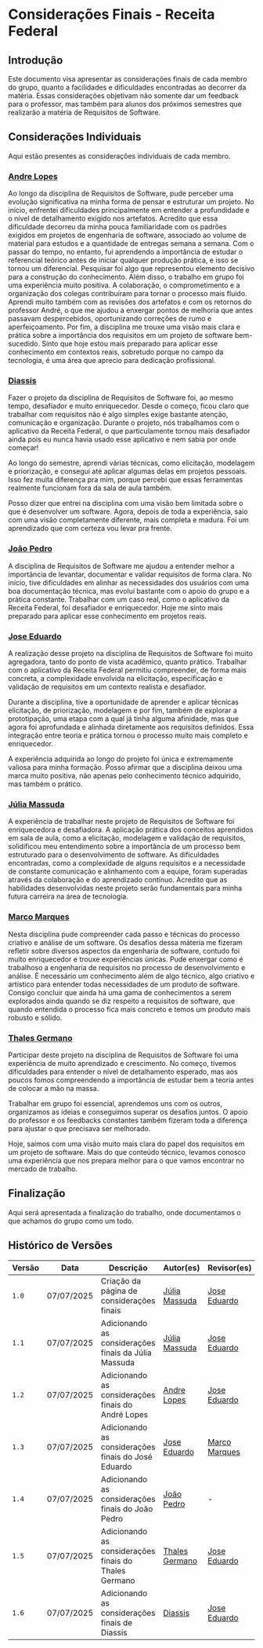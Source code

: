 # Considerações Finais - Receita Federal

## Introdução

Este documento visa apresentar as considerações finais de cada membro do grupo, quanto a facilidades e dificuldades encontradas ao decorrer da matéria. Essas considerações objetivam não somente dar um feedback para o professor, mas também para alunos dos próximos semestres que realizarão a matéria de Requisitos de Software.

## Considerações Individuais

Aqui estão presentes as considerações individuais de cada membro.


### [Andre Lopes](https://github.com/andrewslopes)

Ao longo da disciplina de Requisitos de Software, pude perceber uma evolução significativa na minha forma de pensar e estruturar um projeto. No início, enfrentei dificuldades principalmente em entender a profundidade e o nível de detalhamento exigido nos artefatos. Acredito que essa dificuldade decorreu da minha pouca familiaridade com os padrões exigidos em projetos de engenharia de software, associado ao volume de material para estudos e a quantidade de entregas semana a semana. Com o passar do tempo, no entanto, fui aprendendo a importância de estudar o referencial teórico antes de iniciar qualquer produção prática, e isso se tornou um diferencial. Pesquisar foi algo que representou elemento decisivo para a construção do conhecimento.
Além disso, o trabalho em grupo foi uma experiência muito positiva. A colaboração, o comprometimento e a organização dos colegas contribuíram para tornar o processo mais fluido. Aprendi muito também com as revisões dos artefatos e com os retornos do professor André, o que me ajudou a enxergar pontos de melhoria que antes passavam despercebidos, oportunizando correções de rumo e aperfeiçoamento. Por fim, a disciplina me trouxe uma visão mais clara e prática sobre a importância dos requisitos em um projeto de software bem-sucedido. Sinto que hoje estou mais preparado para aplicar esse conhecimento em contextos reais, sobretudo porque no campo da tecnologia, é uma área que aprecio para dedicação profissional.


### [Diassis](https://github.com/Diaxiz)

Fazer o projeto da disciplina de Requisitos de Software foi, ao mesmo tempo, desafiador e muito enriquecedor. Desde o começo, ficou claro que trabalhar com requisitos não é algo simples exige bastante atenção, comunicação e organização. Durante o projeto, nós trabalhamos com o aplicativo da Receita Federal, o que particulamente tornou mais desafiador ainda pois eu nunca havia usado esse aplicativo e nem sabia por onde começar!

Ao longo do semestre, aprendi várias técnicas, como elicitação, modelagem e priorização, e consegui até aplicar algumas delas em projetos pessoais. Isso fez muita diferença pra mim, porque percebi que essas ferramentas realmente funcionam fora da sala de aula também.

Posso dizer que entrei na disciplina com uma visão bem limitada sobre o que é desenvolver um software. Agora, depois de toda a experiência, saio com uma visão completamente diferente, mais completa e madura. Foi um aprendizado que com certeza vou levar pra frente.



### [João Pedro](https://github.com/JpRodrigues2)
A disciplina de Requisitos de Software me ajudou a entender melhor a importância de levantar, documentar e validar requisitos de forma clara. No início, tive dificuldades em alinhar as necessidades dos usuários com uma boa documentação técnica, mas evoluí bastante com o apoio do grupo e a prática constante. Trabalhar com um caso real, como o aplicativo da Receita Federal, foi desafiador e enriquecedor. Hoje me sinto mais preparado para aplicar esse conhecimento em projetos reais.



### [Jose Eduardo](https://github.com/jevprado)

A realização desse projeto na disciplina de Requisitos de Software foi muito agregadora, tanto do ponto de vista acadêmico, quanto prático. Trabalhar com o aplicativo da Receita Federal permitiu compreender, de forma mais concreta, a complexidade envolvida na elicitação, especificação e validação de requisitos em um contexto realista e desafiador.

Durante a disciplina, tive a oportunidade de aprender e aplicar técnicas elicitação, de priorização,  modelagem e por fim, também de explorar a prototipação, uma etapa com a qual já tinha alguma afinidade, mas que agora foi aprofundada e alinhada diretamente aos requisitos definidos. Essa integração entre teoria e prática tornou o processo muito mais completo e enriquecedor.

A experiência adquirida ao longo do projeto foi única e extremamente valiosa para minha formação. Posso afirmar que a disciplina deixou uma marca muito positiva, não apenas pelo conhecimento técnico adquirido, mas também o prático. 


### [Júlia Massuda](https://github.com/JuliaReis18) 

A experiência de trabalhar neste projeto de Requisitos de Software foi enriquecedora e desafiadora. A aplicação prática dos conceitos aprendidos em sala de aula, como a elicitação, modelagem e validação de requisitos, solidificou meu entendimento sobre a importância de um processo bem estruturado para o desenvolvimento de software. As dificuldades encontradas, como a complexidade de alguns requisitos e a necessidade de constante comunicação e alinhamento com a equipe, foram superadas através da colaboração e do aprendizado contínuo. Acredito que as habilidades desenvolvidas neste projeto serão fundamentais para minha futura carreira na área de tecnologia.


### [Marco Marques](https://github.com/marcomarquesdc) 
Nesta disciplina pude compreender cada passo e técnicas do processo criativo e análise de um software. Os desafios dessa máteria me fizeram refletir sobre diversos aspectos da engenharia de software, contudo foi muito enriquecedor e trouxe experiências únicas. Pude enxergar como é trabalhoso a engenharia de requisitos no processo de desenvolvimento e análise. É necessário um conhecimento além de algo técnico, algo criativo e artístico para entender todas necessidades de um produto de software. Consigo concluir que ainda há uma gama de conhecimentos a serem explorados ainda quando se diz respeito a requisitos de software, que quando entendida o processo fica mais concreto e temos um produto mais robusto e sólido.

### [Thales Germano](https://github.com/thalesgvl)
Participar deste projeto na disciplina de Requisitos de Software foi uma experiência de muito aprendizado e crescimento. No começo, tivemos dificuldades para entender o nível de detalhamento esperado, mas aos poucos fomos compreendendo a importância de estudar bem a teoria antes de colocar a mão na massa.

Trabalhar em grupo foi essencial, aprendemos uns com os outros, organizamos as ideias e conseguimos superar os desafios juntos. O apoio do professor e os feedbacks constantes também fizeram toda a diferença para ajustar o que precisava ser melhorado.

Hoje, saímos com uma visão muito mais clara do papel dos requisitos em um projeto de software. Mais do que conteúdo técnico, levamos conosco uma experiência que nos prepara melhor para o que vamos encontrar no mercado de trabalho.

## Finalização

Aqui será apresentada a finalização do trabalho, onde documentamos o que achamos do grupo como um todo.

## Histórico de Versões

| Versão | Data | Descrição | Autor(es) | Revisor(es) |
| --- | --- | --- | --- | --- |
| `1.0` | 07/07/2025 | Criação da página de considerações finais | [Júlia Massuda](https://github.com/JuliaReis18) |[Jose Eduardo](https://github.com/jevprado) |
| `1.1` | 07/07/2025 | Adicionando as considerações finais da Júlia Massuda | [Júlia Massuda](https://github.com/JuliaReis18) | [Jose Eduardo](https://github.com/jevprado) |
| `1.2` | 07/07/2025 | Adicionando as considerações finais do André Lopes | [Andre Lopes](https://github.com/andrewslopes) | [Jose Eduardo](https://github.com/jevprado) |
| `1.3` | 07/07/2025 | Adicionando as considerações finais do José Eduardo | [Jose Eduardo](https://github.com/jevprado) | [Marco Marques](https://github.com/marcomarquesdc) |
| `1.4` | 07/07/2025 | Adicionando as considerações finais do João Pedro | [João Pedro](https://github.com/JpRodrigues2) | - |
| `1.5` | 07/07/2025 | Adicionando as considerações finais do Thales Germano | [Thales Germano](https://github.com/thalesgvl) |  [Jose Eduardo](https://github.com/jevprado)|
| `1.6` | 07/07/2025 | Adicionando as considerações finais de Diassis | [Diassis](https://github.com/Diaxiz) | [Jose Eduardo](https://github.com/jevprado) |
